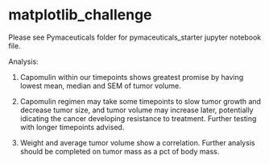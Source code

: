 # matplotlib_challenge

Please see Pymaceuticals folder for pymaceuticals_starter jupyter notebook file.

Analysis:

1. Capomulin within our timepoints shows greatest promise by having lowest mean, median and SEM of tumor volume.

2. Capomulin regimen may take some timepoints to slow tumor growth and decrease tumor size, and tumor volume may increase later, potentially idicating the cancer developing resistance to treatment. Further testing with longer timepoints advised.

3. Weight and average tumor volume show a correlation. Further analysis should be completed on tumor mass as a pct of body mass.
